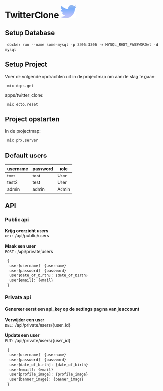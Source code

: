 # TwitterClone <img src="https://github.com/BryanVanWinnendael/TwitterClone/blob/main/apps/twitter_clone_web/priv/static/images/twitter.png" alt="drawing" width="50"/> 

## Setup Database

```docker
 docker run --name some-mysql -p 3306:3306 -e MYSQL_ROOT_PASSWORD=t -d mysql
```

## Setup Project

Voer de volgende opdrachten uit in de projectmap om aan de slag te gaan:

```mix
 mix deps.get
```

apps/twitter_clone:

```mix
 mix ecto.reset
```

## Project opstarten

In de projectmap:

```mix
 mix phx.server
```

## Default users

| username | password | role  |
| -------- | -------- | ----- |
| test     | test     | User  |
| test2    | test     | User  |
| admin    | admin    | Admin |

## API
### Public api
**Krijg overzicht users**
<br />
`GET:` /api/public/users
<br />
<br />
**Maak een user**
<br />
`POST:` /api/private/users
```
 {
  user[username]: {username}
  user[password]: {password}
  user[date_of_birth]: {date_of_birth}
  user[email]: {email}
 }
```

### Private api
#### Genereer eerst een api_key op de settings pagina van je account
**Verwijder een user**
<br />
`DEL:` /api/private/users/{user_id}
<br />
<br />
**Update een user**
<br />
`PUT:` /api/private/users/{user_id}
```
 {
  user[username]: {username}
  user[password]: {password}
  user[date_of_birth]: {date_of_birth}
  user[email]: {email}
  user[profile_image]: {profile_image}
  user[banner_image]: {banner_image}
 }
```



